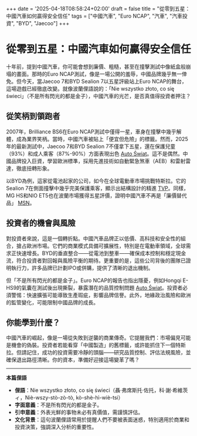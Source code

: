 +++
date = '2025-04-18T08:58:24+02:00'
draft = false
title = "從零到五星：中國汽車如何贏得安全信任"
tags = ["中國汽車", "Euro NCAP", "汽車", "汽車投資", "BYD", "Jaecoo"]
+++

# 從零到五星：中國汽車如何贏得安全信任

十年前，提到中國汽車，你可能會想到廉價、粗糙，甚至在撞擊測試中像紙盒般崩塌的畫面。那時的Euro NCAP測試，像是一場公開的羞辱，中國品牌幾乎無一倖免。但今天，當Jaecoo 7和BYD Sealion 7以五星評級站上Euro NCAP的舞台，這場遊戲已經徹底改變。就像波蘭俚語說的：「Nie wszystko złoto, co się świeci」（不是所有閃光的都是金子），中國汽車的光芒，是否真值得投資者押注？

## 從笑柄到領跑者

2007年，Brilliance BS6在Euro NCAP測試中僅得一星，車身在撞擊中幾乎解體，成為業界笑柄。當時，中國汽車被貼上「便宜但危險」的標籤。然而，2025年的最新測試中，Jaecoo 7和BYD Sealion 7不僅拿下五星，還在保護兒童（93%）和成人乘客（87%-90%）方面表現出色 [Auto Świat](https://www.auto-swiat.pl/wiadomosci/aktualnosci/cala-prawda-o-chinskich-autach-wyszla-na-jaw-euro-ncap-zrobilo-im-testy-zderzeniowe/906x5x4)。這不是偶然。中國品牌投入巨資，學習歐洲標準，採用先進技術如自動緊急煞車（AEB）和雷射雷達，徹底扭轉形象。

以BYD為例，這家從電池起家的公司，如今在全球電動車市場挑戰特斯拉。它的Sealion 7在側面撞擊中幾乎完美保護乘客，顯示出結構設計的精進 [TVP](https://www.tvp.pl/moto/wiadomosci/nowe-testy-zderzeniowe-piec-chinskich-auto-rozbitych-przez-euro-ncap-dwa-dostepne-w-polsce,86210136)。同樣，MG HS和NIO ET5也在波蘭市場獲得五星評價，證明中國汽車不再是「廉價替代品」 [MSN](https://www.msn.com/pl-pl/motoryzacja/wiadomosci/chi%C5%84skie-auta-s%C4%85-tanie-ale-czy-bezpieczne-oto-wyniki-test%C3%B3w-modeli-sprzedawanych-w-polsce/ar-AA1C0PM4)。

## 投資者的機會與風險

對投資者來說，這是一個轉折點。中國汽車品牌正以低價、高科技和安全性的組合，搶占歐洲市場。它們的商業模式具備可擴展性，特別是在電動車領域，全球需求正快速增長。BYD的垂直整合——從電池到整車——確保成本控制和穩定現金流，符合投資者對回報與風險平衡的期待。更重要的是，這些公司背後的團隊已證明執行力，許多品牌已計劃IPO或併購，提供了清晰的退出機制。

但「不是所有閃光的都是金子」。Euro NCAP的報告也指出隱憂，例如Hongqi E-HS9的氣囊在測試後出現撕裂，暴露潛在的品質控制問題 [Auto Świat](https://www.auto-swiat.pl/wiadomosci/aktualnosci/cala-prawda-o-chinskich-autach-wyszla-na-jaw-euro-ncap-zrobilo-im-testy-zderzeniowe/906x5x4)。投資者必須警惕：快速擴張可能導致生產瑕疵，影響品牌信譽。此外，地緣政治風險和歐洲的監管變化，可能限制中國品牌的成長。

## 你能學到什麼？

中國汽車的崛起，像是一場從失敗到逆襲的商業傳奇。它提醒我們：市場偏見可能是機會的偽裝。投資者若能看穿「中國製造」的舊標籤，或許能抓住下一個特斯拉。但請記住，成功的投資需要冷靜的頭腦——研究品質控制、評估法規風險，並確保退出路徑清晰。你的資本，準備好迎接這場變革了嗎？

---

**本篇俚語**  
- **俚語**：Nie wszystko złoto, co się świeci（聶·弗席斯托·佐托，科·謝·希維茨ィ，Niè-wszy-stò-zò-tò, kò-shè-hì-wiè-tsi）  
- **字面意義**：不是所有閃光的都是金子。  
- **引申意義**：外表光鮮的事物未必有真價值，需謹慎評估。  
- **文化背景**：這句波蘭俚語常用於提醒人們不要被表面迷惑，特別適用於商業和投資決策，強調深入分析的重要性。  